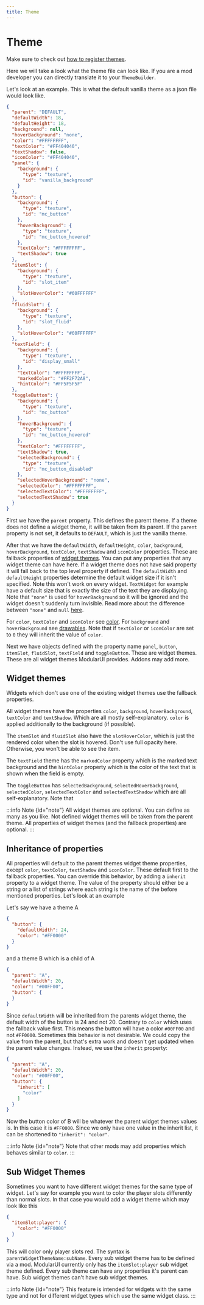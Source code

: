 ```yaml
---
title: Theme
---
```


# Theme

Make sure to check out [how to register themes](../themes.md).

Here we will take a look what the theme file can look like. If you are a mod developer you can directly translate it to
your `ThemeBuilder`.

Let's look at an example. This is what the default vanilla theme as a json file would look like.

```json
{
  "parent": "DEFAULT",
  "defaultWidth": 18,
  "defaultHeight": 18,
  "background": null,
  "hoverBackground": "none",
  "color": "#FFFFFFFF",
  "textColor": "#FF404040",
  "textShadow": false,
  "iconColor": "#FF404040",
  "panel": {
    "background": {
      "type": "texture",
      "id": "vanilla_background"
    }
  },
  "button": {
    "background": {
      "type": "texture",
      "id": "mc_button"
    },
    "hoverBackground": {
      "type": "texture",
      "id": "mc_button_hovered"
    },
    "textColor": "#FFFFFFFF",
    "textShadow": true
  },
  "itemSlot": {
    "background": {
      "type": "texture",
      "id": "slot_item"
    },
    "slotHoverColor": "#60FFFFFF"
  },
  "fluidSlot": {
    "background": {
      "type": "texture",
      "id": "slot_fluid"
    },
    "slotHoverColor": "#60FFFFFF"
  },
  "textField": {
    "background": {
      "type": "texture",
      "id": "display_small"
    },
    "textColor": "#FFFFFFFF",
    "markedColor": "#FF2F72A8",
    "hintColor": "#FF5F5F5F"
  },
  "toggleButton": {
    "background": {
      "type": "texture",
      "id": "mc_button"
    },
    "hoverBackground": {
      "type": "texture",
      "id": "mc_button_hovered"
    },
    "textColor": "#FFFFFFFF",
    "textShadow": true,
    "selectedBackground": {
      "type": "texture",
      "id": "mc_button_disabled"
    },
    "selectedHoverBackground": "none",
    "selectedColor": "#FFFFFFFF",
    "selectedTextColor": "#FFFFFFFF",
    "selectedTextShadow": true
  }
}
```

First we have the `parent` property. This defines the parent theme. If a theme does not define a widget theme, it will
be taken from its parent. If the `parent` property is not set, it defaults to `DEFAULT`, which is just the vanilla
theme.

After that we have the `defaultWidth`, `defaultHeight`, `color`, `background`, `hoverBackground`, `textColor`,
`textShadow` and `iconColor` properties. These are fallback properties of [widget themes](#widget-themes). You can put
any properties that any widget theme can have here. If a widget theme does not have said property it will fall back to
the top level property if defined. The `defaultWidth` and `defaultHeight` properties determine the default widget size
if it isn't specified. Note this won't work on every widget. `TextWidget` for example have a default size that is
exactly the size of the text they are displaying. Note that `"none"` is used for `hoverBackground` so it will be ignored
and the widget doesn't suddenly turn invisible. Read more about the difference between `"none"` and
`null` [here](./drawable.md#empty-drawable).

For `color`, `textColor` and `iconColor` see [color](./color.md). For `background` and `hoverBackground`
see [drawables](./drawable.md). Note that if `textColor` or `iconColor` are set to `0` they will inherit the value of `color`.

Next we have objects defined with the property name `panel`, `button`, `itemSlot`, `fluidSlot`, `textField` and
`toggleButton`.
These are widget themes. These are all widget themes ModularUI provides. Addons may add more.

## Widget themes

Widgets which don't use one of the existing widget themes use the fallback properties.

All widget themes have the properties `color`, `background`, `hoverBackground`, `textColor` and `textShadow`. Which are
all mostly self-explanatory. `color` is applied additionally to the background (if possible).

The `itemSlot` and `fluidSlot` also have the `slotHoverColor`, which is just the rendered color when the slot is
hovered.
Don't use full opacity here. Otherwise, you won't be able to see the item.

The `textField` theme has the `markedColor` property which is the marked text background and the `hintColor` property
which is the color of the text that is shown when the field is empty.

The `toggleButton` has `selectedBackground`, `selectedHoverBackground`, `selectedColor`, `selectedTextColor` and
`selectedTextShadow` which are all self-explanatory. Note that

:::info Note {id="note"}
All widget themes are optional. You can define as many as you like. Not defined widget themes will be taken from the
parent theme.
All properties of widget themes (and the fallback properties) are optional.
:::

## Inheritance of properties

All properties will default to the parent themes widget theme properties, except `color`, `textColor`, `textShadow` and
`iconColor`. These default first to the fallback properties. You can override this behavior, by adding a `inherit` 
property to a widget theme. The value of the property should either be a string or a list of strings where each string
is the name of the before mentioned properties. Let's look at an example

Let's say we have a theme A
```json
{
  "button": {
    "defaultWidth": 24,
    "color": "#FF0000"
  }
}
```
and a theme B which is a child of A
```json
{
  "parent": "A",
  "defaultWidth": 20,
  "color": "#00FF00",
  "button": {
  }
}
```
Since `defaultWidth` will be inherited from the parents widget theme, the default width of the button is 24 and not 20.
Contrary to `color` which uses the fallback value first. This means the button will have a color `#00FF00` and not
`#FF0000`. Sometimes this behavior is not desirable. We could copy the value from the parent, but that's extra work and
doesn't get updated when the parent value changes. Instead, we use the `inherit` property:
```json
{
  "parent": "A",
  "defaultWidth": 20,
  "color": "#00FF00",
  "button": {
    "inherit": [
      "color"
    ]
  }
}
```
Now the button color of B will be whatever the parent widget themes values is. In this case it is `#FF0000`. Since we 
only have one value in the inherit list, it can be shortened to `"inherit": "color"`.

:::info Note {id="note"}
Note that other mods may add properties which behaves similar to `color`.
:::

## Sub Widget Themes
Sometimes you want to have different widget themes for the same type of widget. Let's say for example you want to color
the player slots differently than normal slots. In that case you would add a widget theme which may look like this
```json
{
  "itemSlot:player": {
    "color": "#FF0000"
  }
}
```
This will color only player slots red. The syntax is `parentWidgetThemeName:subName`. Every sub widget theme has to be
defined via a mod. ModularUI currently only has the `itemSlot:player` sub widget theme defined. Every sub theme can have
any properties it's parent can have. Sub widget themes can't have sub widget themes. 

:::info Note {id="note"}
This feature is intended for widgets with the same type and not for different widget types which use the same widget 
class.
:::
